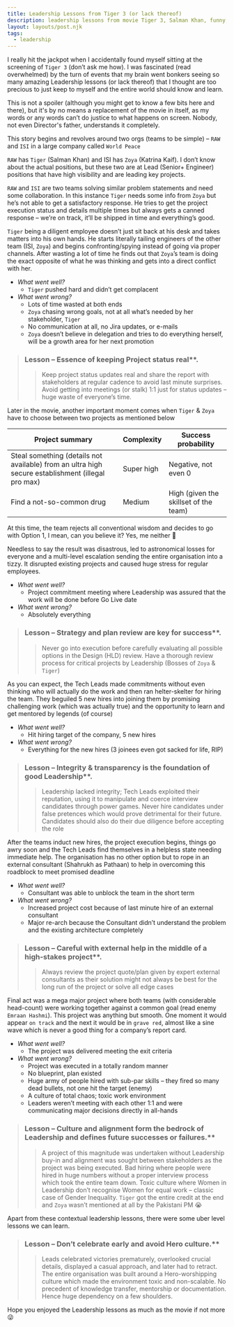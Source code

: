 ```yaml
---
title: Leadership Lessons from Tiger 3 (or lack thereof)
description: leadership lessons from movie Tiger 3, Salman Khan, funny, satire
layout: layouts/post.njk
tags:
  - leadership
---
```


I really hit the jackpot when I accidentally found myself sitting at the screening of `Tiger 3` (don’t ask me how). I was fascinated (read overwhelmed) by the turn of events that my brain went bonkers seeing so many amazing Leadership lessons (or lack thereof) that I thought are too precious to just keep to myself and the entire world should know and learn.

This is not a spoiler (although you might get to know a few bits here and there), but it's by no means a replacement of the movie in itself, as my words or any words can’t do justice to what happens on screen. Nobody, not even Director's father, understands it completely.

This story begins and revolves around two orgs (teams to be simple) – `RAW` and `ISI` in a large company called `World Peace`

`RAW` has `Tiger` (Salman Khan) and ISI has `Zoya` (Katrina Kaif). I don’t know about the actual positions, but these two are at Lead (Senior+ Engineer) positions that have high visibility and are leading key projects.

`RAW` and `ISI` are two teams solving similar problem statements and need some collaboration. In this instance `Tiger` needs some info from `Zoya` but he’s not able to get a satisfactory response. He tries to get the project execution status and details multiple times but always gets a canned response – we’re on track, it’ll be shipped in time and everything’s good.

`Tiger` being a diligent employee doesn’t just sit back at his desk and takes matters into his own hands. He starts literally tailing engineers of the other team (ISI, `Zoya`) and begins confronting/spying instead of going via proper channels. After wasting a lot of time he finds out that `Zoya`’s team is doing the exact opposite of what he was thinking and gets into a direct conflict with her.

<div class="message-box">
  
- _What went well?_
  - `Tiger` pushed hard and didn’t get complacent
- _What went wrong?_
  - Lots of time wasted at both ends
  - `Zoya` chasing wrong goals, not at all what’s needed by her stakeholder, `Tiger`
  - No communication at all, no Jira updates, or e-mails
  - `Zoya` doesn’t believe in delegation and tries to do everything herself, will be a growth area for her next promotion

</div>
 
>  ### Lesson – Essence of keeping Project status real**.
>> Keep project status updates real and share the report with stakeholders at regular cadence to avoid last minute surprises. Avoid getting into meetings (or stalk) 1:1 just for status updates – huge waste of everyone’s time.

Later in the movie, another important moment comes when `Tiger` & `Zoya` have to choose between two projects as mentioned below

| Project summary                                                                                   | Complexity | Success probability                   |
| ------------------------------------------------------------------------------------------------- | ---------- | ------------------------------------- |
| Steal something (details not available) from an ultra high secure establishment (illegal pro max) | Super high | Negative, not even 0                  |
| Find a not-so-common drug                                                                         | Medium     | High (given the skillset of the team) |

At this time, the team rejects all conventional wisdom and decides to go with Option 1, I mean, can you believe it? Yes, me neither 🤦

Needless to say the result was disastrous, led to astronomical losses for everyone and a multi-level escalation sending the entire organisation into a tizzy. It disrupted existing projects and caused huge stress for regular employees.

<div class="message-box">
  
- _What went well?_
  - Project commitment meeting where Leadership was assured that the work will be done before Go Live date
- _What went wrong?_
  - Absolutely everything

</div>

> ### Lesson – Strategy and plan review are key for success\*\*.
>
> > Never go into execution before carefully evaluating all possible options in the Design (HLD) review. Have a thorough review process for critical projects by Leadership (Bosses of `Zoya` & `Tiger`)

As you can expect, the Tech Leads made commitments without even thinking who will actually do the work and then ran helter-skelter for hiring the team. They beguiled 5 new hires into joining them by promising challenging work (which was actually true) and the opportunity to learn and get mentored by legends (of course)

<div class="message-box">
  
- _What went well?_
  - Hit hiring target of the company, 5 new hires
- _What went wrong?_
  - Everything for the new hires (3 joinees even got sacked for life, RIP)

</div>

> ### Lesson – Integrity & transparency is the foundation of good Leadership\*\*.
>
> > Leadership lacked integrity; Tech Leads exploited their reputation, using it to manipulate and coerce interview candidates through power games. Never hire candidates under false pretences which would prove detrimental for their future. Candidates should also do their due diligence before accepting the role

After the teams induct new hires, the project execution begins, things go awry soon and the Tech Leads find themselves in a helpless state needing immediate help. The organisation has no other option but to rope in an external consultant (Shahrukh as Pathaan) to help in overcoming this roadblock to meet promised deadline

<div class="message-box">
  
- _What went well?_
  - Consultant was able to unblock the team in the short term
- _What went wrong?_
  - Increased project cost because of last minute hire of an external consultant
  - Major re-arch because the Consultant didn’t understand the problem and the existing architecture completely

</div>

> ### Lesson – Careful with external help in the middle of a high-stakes project\*\*.
>
> > Always review the project quote/plan given by expert external consultants as their solution might not always be best for the long run of the project or solve all edge cases

Final act was a mega major project where both teams (with considerable head-count) were working together against a common goal (read enemy `Emraan Hashmi`). This project was anything but smooth. One moment it would appear `on track` and the next it would be in `grave red`, almost like a sine wave which is never a good thing for a company’s report card.

<div class="message-box">
  
- _What went well?_
  - The project was delivered meeting the exit criteria
- _What went wrong?_
  - Project was executed in a totally random manner
  - No blueprint, plan existed
  - Huge army of people hired with sub-par skills – they fired so many dead bullets, not one hit the target (enemy)
  - A culture of total chaos; toxic work environment
  - Leaders weren’t meeting with each other 1:1 and were communicating major decisions directly in all-hands

</div>

> ### Lesson – Culture and alignment form the bedrock of Leadership and defines future successes or failures.\*\*
>
> > A project of this magnitude was undertaken without Leadership buy-in and alignment was sought between stakeholders as the project was being executed. Bad hiring where people were hired in huge numbers without a proper interview process which took the entire team down. Toxic culture where Women in Leadership don’t recognise Women for equal work – classic case of Gender Inequality. `Tiger` got the entire credit at the end and `Zoya` wasn’t mentioned at all by the Pakistani PM 😭

Apart from these contextual leadership lessons, there were some uber level lessons we can learn.

> ### Lesson – Don’t celebrate early and avoid Hero culture.\*\*
>
> > Leads celebrated victories prematurely, overlooked crucial details, displayed a casual approach, and later had to retract. The entire organisation was built around a Hero-worshipping culture which made the environment toxic and non-scalable. No precedent of knowledge transfer, mentorship or documentation. Hence huge dependency on a few shoulders.

Hope you enjoyed the Leadership lessons as much as the movie if not more 😜
